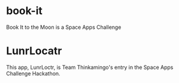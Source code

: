 # book-it
Book It to the Moon is a Space Apps Challenge

# LunrLocatr
This app, LunrLoctr, is Team Thinkamingo's entry in the Space Apps Challenge Hackathon.




